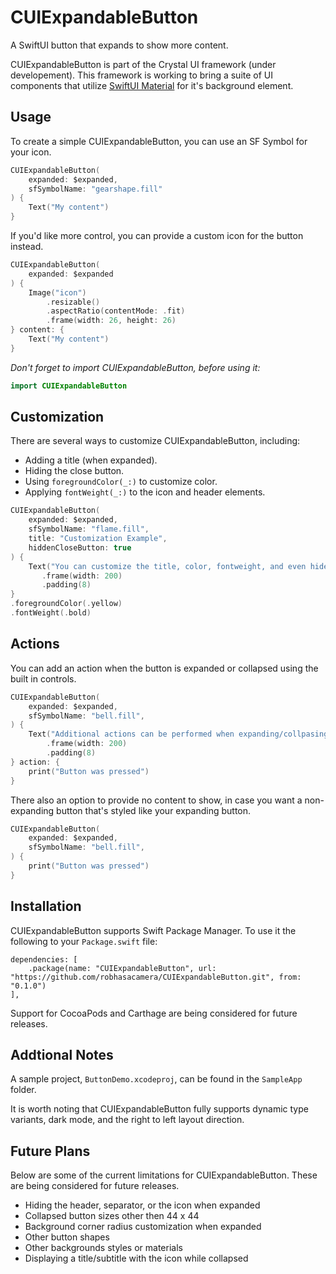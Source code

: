 # CUIExpandableButton

A SwiftUI button that expands to show more content.

<Gif that shows capability>

CUIExpandableButton is part of the Crystal UI framework (under developement). This framework is working to bring a suite of UI components that utilize [SwiftUI Material](https://developer.apple.com/documentation/swiftui/material) for it's background element. 

## Usage

To create a simple CUIExpandableButton, you can use an SF Symbol for your icon.

```swift
CUIExpandableButton(
    expanded: $expanded,
    sfSymbolName: "gearshape.fill"
) {
    Text("My content")
}
```

If you'd like more control, you can provide a custom icon for the button instead.

```swift
CUIExpandableButton(
    expanded: $expanded
) {
    Image("icon")
        .resizable()
        .aspectRatio(contentMode: .fit)
        .frame(width: 26, height: 26)
} content: {
    Text("My content")
}
```

*Don't forget to import CUIExpandableButton, before using it:*

```swift
import CUIExpandableButton
```

## Customization

<Screenshot showing different options>

There are several ways to customize CUIExpandableButton, including:
- Adding a title (when expanded).
- Hiding the close button.
- Using `foregroundColor(_:)` to customize color.
- Applying `fontWeight(_:)` to the icon and header elements. 

```swift
CUIExpandableButton(
    expanded: $expanded,
    sfSymbolName: "flame.fill",
    title: "Customization Example",
    hiddenCloseButton: true
) {
    Text("You can customize the title, color, fontweight, and even hide the close button.")
       .frame(width: 200)
       .padding(8)
}
.foregroundColor(.yellow)
.fontWeight(.bold)
```

## Actions

You can add an action when the button is expanded or collapsed using the built in controls.

```swift
CUIExpandableButton(
    expanded: $expanded,
    sfSymbolName: "bell.fill",
) {
    Text("Additional actions can be performed when expanding/collpasing")
        .frame(width: 200)
        .padding(8)
} action: {
    print("Button was pressed")
}
```

There also an option to provide no content to show, in case you want a non-expanding button that's styled like your expanding button.

```swift
CUIExpandableButton(
    expanded: $expanded,
    sfSymbolName: "bell.fill",
) {
    print("Button was pressed")
}
```

## Installation

CUIExpandableButton supports Swift Package Manager. To use it the following to your `Package.swift` file:

```
dependencies: [
    .package(name: "CUIExpandableButton", url: "https://github.com/robhasacamera/CUIExpandableButton.git", from: "0.1.0")
],
```

Support for CocoaPods and Carthage are being considered for future releases.

## Addtional Notes

A sample project, `ButtonDemo.xcodeproj`, can be found in the `SampleApp` folder.

It is worth noting that CUIExpandableButton fully supports dynamic type variants, dark mode, and the right to left layout direction.

## Future Plans

Below are some of the current limitations for CUIExpandableButton. These are being considered for future releases.
- Hiding the header, separator, or the icon when expanded
- Collapsed button sizes other then 44 x 44
- Background corner radius customization when expanded
- Other button shapes
- Other backgrounds styles or materials
- Displaying a title/subtitle with the icon while collapsed


